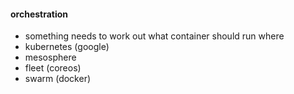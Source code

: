 #### orchestration

 * something needs to work out what container should run where
 * kubernetes (google)
 * mesosphere
 * fleet (coreos)
 * swarm (docker)